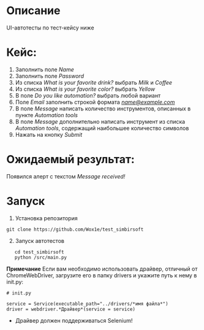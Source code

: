# Описание

UI-автотесты по тест-кейсу ниже

# Кейс:

1. Заполнить поле *Name*
2. Заполнить поле *Password*
3. Из списка *What is your favorite drink?* выбрать *Milk* и *Coffee*
4. Из списка *What is your favorite color?* выбрать *Yellow*
5. В поле *Do you like automation?* выбрать любой вариант
6. Поле *Email* заполнить строкой формата *name@example.com*
7. В поле *Message* написать количество инструментов, описанных в пункте *Automation tools*
8. В поле *Message* дополнительно написать инструмент из списка *Automation tools*, содержащий
наибольшее количество символов
9. Нажать на кнопку *Submit*

# Ожидаемый результат:
Появился алерт с текстом *Message received!*
  

# Запуск

1) Установка репозитория

```
git clone https://github.com/Wox1e/test_simbirsoft
```
2) Запуск автотестов 
```
   cd test_simbirsoft
   python /src/main.py
```
**Примечание**
Если вам необходимо использовать драйвер, отличный от ChromeWebDriver, загрузите его в папку drivers
и укажите путь к нему в init.py:

```
# init.py

service = Service(executable_path="../drivers/*имя файла*")
driver = webdriver.*Драйвер*(service = service)
```
* Драйвер должен поддерживаться Selenium! 

<br /><br />
